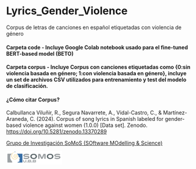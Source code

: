 # Lyrics_Gender_Violence
Corpus de letras de canciones en español etiquetadas con violencia de género

#### Carpeta code - Incluye Google Colab notebook usado para el fine-tuned BERT-based model (BETO) 
#### Carpeta corpus - Incluye Corpus con canciones etiquetadas como {0:sin violencia basada en género; 1:con violencia basada en género}, incluye un set de archivos CSV utilizados para entrenamiento y test del modelo de clasificación.

#### ¿Cómo citar Corpus?
Calbullanca Viluñir, R., Segura Navarrete, A., Vidal-Castro, C., & Martínez-Araneda, C. (2024). Corpus of song lyrics in Spanish labeled for gender-based violence against women (1.0.0) [Data set]. Zenodo. https://doi.org/10.5281/zenodo.13370289

 

[Grupo de Investigación SoMoS (SOftware MOdelling & Science)](https://dsi.face.ubiobio.cl/somos/)

<img src="./images/somos_ubb.jpeg" width="150px" /> 
